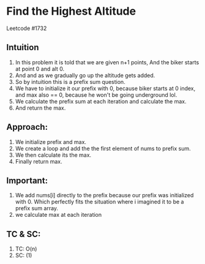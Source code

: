 # Find the Highest Altitude 
Leetcode #1732

## Intuition
1. In this problem it is told that we are given n+1 points, And the biker starts at point 0 and alt 0.
2. And and as we gradually go up the altitude gets added.
3. So by intuition this is a prefix sum question.
4. We have to initialize it our prefix with 0, because biker starts at 0 index, and max also == 0, because he won't be going underground lol.
5. We calculate the prefix sum at each iteration and calculate the max.
6. And return the max.

## Approach:
1. We initialize prefix and max.
2. We create a loop and add the the first element of nums to prefix sum.
3. We then calculate its the max.
4. Finally return max.

## Important: 
1. We add nums[i] directly to the prefix because our prefix was initialized with 0. Which perfectly fits the situation where i imagined it to be a prefix sum array.
2. we calculate max at each iteration


## TC & SC:
1. TC: O(n)
2. SC: (1)
